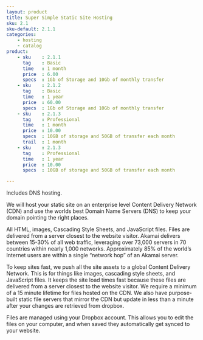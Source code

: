 ```yaml
---
layout: product
title: Super Simple Static Site Hosting
sku: 2.1
sku-default: 2.1.1
categories:
    - hosting
    - catalog
product:
    - sku    : 2.1.1
      tag    : Basic
      time   : 1 month
      price  : 6.00
      specs  : 1Gb of Storage and 10Gb of monthly transfer
    - sku    : 2.1.2
      tag    : Basic
      time   : 1 year
      price  : 60.00
      specs  : 1Gb of Storage and 10Gb of monthly transfer
    - sku    : 2.1.3
      tag    : Professional
      time   : 1 month
      price  : 10.00
      specs  : 10GB of storage and 50GB of transfer each month
      trail  : 1 month
    - sku    : 2.1.3
      tag    : Professional
      time   : 1 year
      price  : 10.00
      specs  : 10GB of storage and 50GB of transfer each month

---
```


Includes DNS hosting.

We will host your static site on an enterprise level Content Delivery Network (CDN) and use the worlds best Domain Name Servers (DNS) to keep your domain pointing the right places.

All HTML, images, Cascading Style Sheets, and JavaScript files. Files are delivered from a server closest to the website visitor. Akamai delivers between 15-30% of all web traffic, leveraging over 73,000 servers in 70 countries within nearly 1,000 networks. Approximately 85% of the world’s Internet users are within a single “network hop” of an Akamai server.

To keep sites fast, we push all the site assets to a global Content Delivery Network. This is for things like images, cascading style sheets, and JavaScript files. It keeps the site load times fast because these files are delivered from a server closest to the website visitor. We require a minimum of a 15 minute lifetime for files hosted on the CDN. We also have purpose-built static file servers that mirror the CDN but update in less than a minute after your changes are retrieved from dropbox.

Files are managed using your Dropbox account. This allows you to edit the files on your computer, and when saved they automatically get synced to your website.
